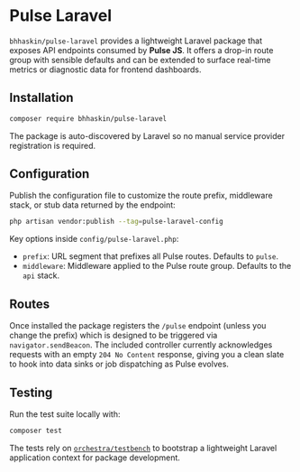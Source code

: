 # Pulse Laravel

`bhhaskin/pulse-laravel` provides a lightweight Laravel package that exposes API endpoints consumed by **Pulse JS**. It offers a drop-in route group with sensible defaults and can be extended to surface real-time metrics or diagnostic data for frontend dashboards.

## Installation

```bash
composer require bhhaskin/pulse-laravel
```

The package is auto-discovered by Laravel so no manual service provider registration is required.

## Configuration

Publish the configuration file to customize the route prefix, middleware stack, or stub data returned by the endpoint:

```bash
php artisan vendor:publish --tag=pulse-laravel-config
```

Key options inside `config/pulse-laravel.php`:

- `prefix`: URL segment that prefixes all Pulse routes. Defaults to `pulse`.
- `middleware`: Middleware applied to the Pulse route group. Defaults to the `api` stack.

## Routes

Once installed the package registers the `/pulse` endpoint (unless you change the prefix) which is designed to be triggered via `navigator.sendBeacon`. The included controller currently acknowledges requests with an empty `204 No Content` response, giving you a clean slate to hook into data sinks or job dispatching as Pulse evolves.

## Testing

Run the test suite locally with:

```bash
composer test
```

The tests rely on [`orchestra/testbench`](https://github.com/orchestral/testbench) to bootstrap a lightweight Laravel application context for package development.

